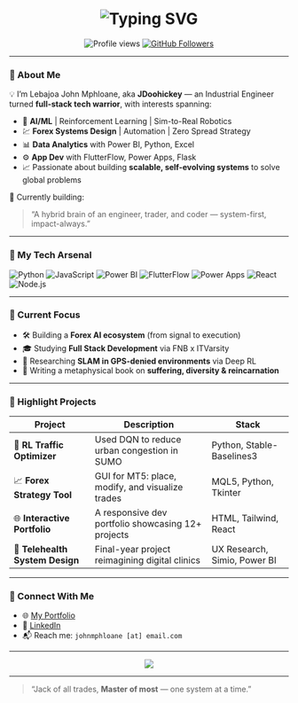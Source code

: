 <!-- GitHub Profile README.md -->

<h1 align="center">
  <img src="https://readme-typing-svg.herokuapp.com?font=Fira+Code&size=30&pause=1000&center=true&vCenter=true&width=450&lines=Hi+there!+I'm+JDoohickey+%F0%9F%91%8B;Engineer+%7C+Builder+%7C+Analyst+%7C+Trader" alt="Typing SVG" />
</h1>

<p align="center">
  <img src="https://komarev.com/ghpvc/?username=your-github-username&style=flat-square&color=blue" alt="Profile views" />
  <a href="https://github.com/your-github-username?tab=followers">
    <img src="https://img.shields.io/github/followers/your-github-username?label=Followers&style=flat-square" alt="GitHub Followers" />
  </a>
</p>

---

### 🚀 About Me

💡 I’m Lebajoa John Mphloane, aka **JDoohickey** — an Industrial Engineer turned **full-stack tech warrior**, with interests spanning:

- 🧠 **AI/ML** | Reinforcement Learning | Sim-to-Real Robotics
- 💹 **Forex Systems Design** | Automation | Zero Spread Strategy
- 📊 **Data Analytics** with Power BI, Python, Excel
- ⚙️ **App Dev** with FlutterFlow, Power Apps, Flask
- 📈 Passionate about building **scalable, self-evolving systems** to solve global problems

🧰 Currently building:
> “A hybrid brain of an engineer, trader, and coder — system-first, impact-always.”

---

### 🧰 My Tech Arsenal

![Python](https://img.shields.io/badge/Python-3670A0?style=for-the-badge&logo=python&logoColor=ffdd54)
![JavaScript](https://img.shields.io/badge/JavaScript-F7DF1E?style=for-the-badge&logo=javascript&logoColor=black)
![Power BI](https://img.shields.io/badge/Power%20BI-F2C811?style=for-the-badge&logo=powerbi&logoColor=black)
![FlutterFlow](https://img.shields.io/badge/FlutterFlow-02569B?style=for-the-badge&logo=flutter&logoColor=white)
![Power Apps](https://img.shields.io/badge/Power%20Apps-742774?style=for-the-badge&logo=powerapps&logoColor=white)
![React](https://img.shields.io/badge/React-20232A?style=for-the-badge&logo=react&logoColor=61DAFB)
![Node.js](https://img.shields.io/badge/Node.js-339933?style=for-the-badge&logo=nodedotjs&logoColor=white)

---

### 🧠 Current Focus

- 🛠 Building a **Forex AI ecosystem** (from signal to execution)
- 🎓 Studying **Full Stack Development** via FNB x ITVarsity
- 🔬 Researching **SLAM in GPS-denied environments** via Deep RL
- 📘 Writing a metaphysical book on **suffering, diversity & reincarnation**

---

### 📌 Highlight Projects

| Project | Description | Stack |
|--------|-------------|-------|
| 🧠 **RL Traffic Optimizer** | Used DQN to reduce urban congestion in SUMO | Python, Stable-Baselines3 |
| 📈 **Forex Strategy Tool** | GUI for MT5: place, modify, and visualize trades | MQL5, Python, Tkinter |
| 🌐 **Interactive Portfolio** | A responsive dev portfolio showcasing 12+ projects | HTML, Tailwind, React |
| 🏥 **Telehealth System Design** | Final-year project reimagining digital clinics | UX Research, Simio, Power BI |

---

### 🔗 Connect With Me

- 🌐 [My Portfolio](https://your-portfolio-link.com)
- 💼 [LinkedIn](https://linkedin.com/in/your-profile)
- 📬 Reach me: `johnmphloane [at] email.com`

---

<p align="center">
  <img src="https://github-readme-stats.vercel.app/api/top-langs/?username=your-github-username&layout=compact&theme=tokyonight" />
</p>

---

> “Jack of all trades, **Master of most** — one system at a time.”
